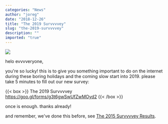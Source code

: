 ```yaml
---
categories: "News"
author: "joreg"
date: "2018-12-26"
title: "The 2019 Survvvvey"
slug: "the-2019-survvvvey"
description: ""
imported: "true"
---
```



![](vvvv_3.png) 

helo evvvveryone,

you're so lucky! this is to give you something important to do on the internet during these boring holidays and the coming slow start into 2019. please take 5 minutes to fill out our new survey:

 
{{< box >}}
The 2019 Survvvvey
https://goo.gl/forms/g3t6gwSwUfZwMOyd2{{< /box >}}

once is enough. thanks already!

and remember, we've done this before, see [The 2015 Survvvvey Results](/blog/2015/the-2015-survvvvey-results).

